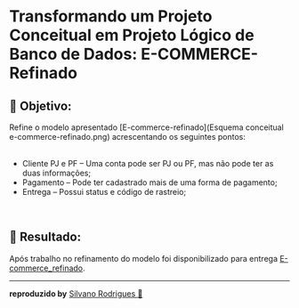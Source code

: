 
#  Transformando um Projeto Conceitual em Projeto Lógico de Banco de Dados: E-COMMERCE-Refinado 


## 📑 Objetivo:

Refine o modelo apresentado [E-commerce-refinado](Esquema conceitual e-commerce-refinado.png) acrescentando os seguintes pontos:<br/>
<br/>
* Cliente PJ e PF – Uma conta pode ser PJ ou PF, mas não pode ter as duas informações;
* Pagamento – Pode ter cadastrado mais de uma forma de pagamento;
* Entrega – Possui status e código de rastreio;
<br/>

## 📑 Resultado:

Após trabalho no refinamento do modelo foi disponibilizado para entrega [E-commerce_refinado](E-commerce_refinado.png).
<hr/>

**reproduzido by** [Silvano Rodrigues 🖖](https://github.com/Silvanors)

  
